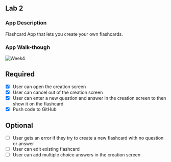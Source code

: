 ## Lab 2

### App Description
Flashcard App that lets you create your own flashcards.

### App Walk-though
![Week4](https://user-images.githubusercontent.com/78508685/111087639-1ccf4180-84f9-11eb-9c25-3960f4bd20e5.gif)


## Required
- [x] User can open the creation screen
- [x] User can cancel out of the creation screen
- [x] User can enter a new question and answer in the creation screen to then show it on the flashcard
- [x] Push code to GitHub
## Optional
- [ ] User gets an error if they try to create a new flashcard with no question or answer
- [ ] User can edit existing flashcard
- [ ] User can add multiple choice answers in the creation screen
